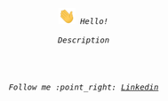 <p align="center">
  <samp> 
   <img src="https://raw.githubusercontent.com/ABSphreak/ABSphreak/master/gifs/Hi.gif" width="30px"><em> Hello!  <em>
    <br><br>Description<br><br>
    <br><br><br> Follow me :point_right: <a href="https://www.linkedin.com/in/david.rambeau/">Linkedin  </a>
  </samp>
</p>
